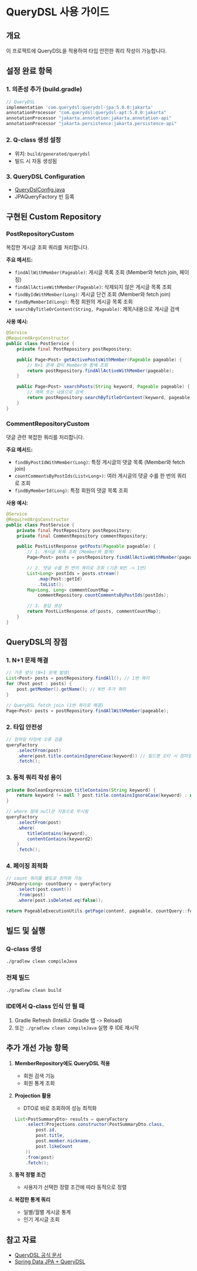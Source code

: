 # QueryDSL 사용 가이드

## 개요
이 프로젝트에 QueryDSL을 적용하여 타입 안전한 쿼리 작성이 가능합니다.

## 설정 완료 항목

### 1. 의존성 추가 (build.gradle)
```gradle
// QueryDSL
implementation 'com.querydsl:querydsl-jpa:5.0.0:jakarta'
annotationProcessor "com.querydsl:querydsl-apt:5.0.0:jakarta"
annotationProcessor "jakarta.annotation:jakarta.annotation-api"
annotationProcessor "jakarta.persistence:jakarta.persistence-api"
```

### 2. Q-class 생성 설정
- 위치: `build/generated/querydsl`
- 빌드 시 자동 생성됨

### 3. QueryDSL Configuration
- [QueryDslConfig.java](../src/main/java/com/kakaotechbootcamp/community/common/config/QueryDslConfig.java)
- JPAQueryFactory 빈 등록

## 구현된 Custom Repository

### PostRepositoryCustom
복잡한 게시글 조회 쿼리를 처리합니다.

**주요 메서드:**
- `findAllWithMember(Pageable)`: 게시글 목록 조회 (Member와 fetch join, 페이징)
- `findAllActiveWithMember(Pageable)`: 삭제되지 않은 게시글 목록 조회
- `findByIdWithMember(Long)`: 게시글 단건 조회 (Member와 fetch join)
- `findByMemberId(Long)`: 특정 회원의 게시글 목록 조회
- `searchByTitleOrContent(String, Pageable)`: 제목/내용으로 게시글 검색

**사용 예시:**
```java
@Service
@RequiredArgsConstructor
public class PostService {
    private final PostRepository postRepository;

    public Page<Post> getActivePostsWithMember(Pageable pageable) {
        // N+1 문제 없이 Member와 함께 조회
        return postRepository.findAllActiveWithMember(pageable);
    }

    public Page<Post> searchPosts(String keyword, Pageable pageable) {
        // 제목 또는 내용으로 검색
        return postRepository.searchByTitleOrContent(keyword, pageable);
    }
}
```

### CommentRepositoryCustom
댓글 관련 복잡한 쿼리를 처리합니다.

**주요 메서드:**
- `findByPostIdWithMember(Long)`: 특정 게시글의 댓글 목록 (Member와 fetch join)
- `countCommentsByPostIds(List<Long>)`: 여러 게시글의 댓글 수를 한 번의 쿼리로 조회
- `findByMemberId(Long)`: 특정 회원의 댓글 목록 조회

**사용 예시:**
```java
@Service
@RequiredArgsConstructor
public class PostService {
    private final PostRepository postRepository;
    private final CommentRepository commentRepository;

    public PostListResponse getPosts(Pageable pageable) {
        // 1. 게시글 목록 조회 (Member와 함께)
        Page<Post> posts = postRepository.findAllActiveWithMember(pageable);

        // 2. 댓글 수를 한 번의 쿼리로 조회 (기존 N번 -> 1번)
        List<Long> postIds = posts.stream()
            .map(Post::getId)
            .toList();
        Map<Long, Long> commentCountMap =
            commentRepository.countCommentsByPostIds(postIds);

        // 3. 응답 생성
        return PostListResponse.of(posts, commentCountMap);
    }
}
```

## QueryDSL의 장점

### 1. N+1 문제 해결
```java
// 기존 방식 (N+1 문제 발생)
List<Post> posts = postRepository.findAll(); // 1번 쿼리
for (Post post : posts) {
    post.getMember().getName(); // N번 추가 쿼리
}

// QueryDSL fetch join (1번 쿼리로 해결)
Page<Post> posts = postRepository.findAllWithMember(pageable);
```

### 2. 타입 안전성
```java
// 컴파일 타임에 오류 검출
queryFactory
    .selectFrom(post)
    .where(post.title.containsIgnoreCase(keyword)) // 필드명 오타 시 컴파일 에러
    .fetch();
```

### 3. 동적 쿼리 작성 용이
```java
private BooleanExpression titleContains(String keyword) {
    return keyword != null ? post.title.containsIgnoreCase(keyword) : null;
}

// where 절에 null은 자동으로 무시됨
queryFactory
    .selectFrom(post)
    .where(
        titleContains(keyword),
        contentContains(keyword2)
    )
    .fetch();
```

### 4. 페이징 최적화
```java
// count 쿼리를 별도로 최적화 가능
JPAQuery<Long> countQuery = queryFactory
    .select(post.count())
    .from(post)
    .where(post.isDeleted.eq(false));

return PageableExecutionUtils.getPage(content, pageable, countQuery::fetchOne);
```

## 빌드 및 실행

### Q-class 생성
```bash
./gradlew clean compileJava
```

### 전체 빌드
```bash
./gradlew clean build
```

### IDE에서 Q-class 인식 안 될 때
1. Gradle Refresh (IntelliJ: Gradle 탭 -> Reload)
2. 또는 `./gradlew clean compileJava` 실행 후 IDE 재시작

## 추가 개선 가능 항목

1. **MemberRepository에도 QueryDSL 적용**
   - 회원 검색 기능
   - 회원 통계 조회

2. **Projection 활용**
   - DTO로 바로 조회하여 성능 최적화
   ```java
   List<PostSummaryDto> results = queryFactory
       .select(Projections.constructor(PostSummaryDto.class,
           post.id,
           post.title,
           post.member.nickname,
           post.likeCount
       ))
       .from(post)
       .fetch();
   ```

3. **동적 정렬 조건**
   - 사용자가 선택한 정렬 조건에 따라 동적으로 정렬

4. **복잡한 통계 쿼리**
   - 일별/월별 게시글 통계
   - 인기 게시글 조회

## 참고 자료
- [QueryDSL 공식 문서](http://www.querydsl.com/)
- [Spring Data JPA + QueryDSL](https://docs.spring.io/spring-data/jpa/docs/current/reference/html/#core.extensions)
